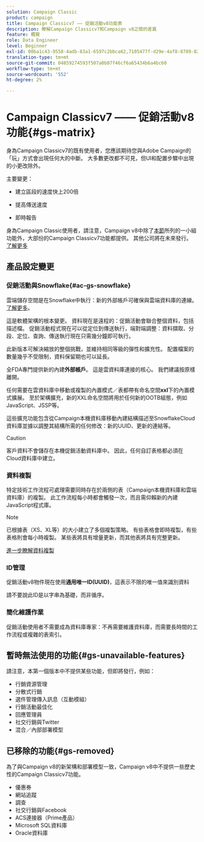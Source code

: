 ```yaml
---
solution: Campaign Classic
product: campaign
title: Campaign Classicv7 —— 促銷活動v8功能表
description: 瞭解Campaign Classicv7和Campaign v8之間的差異
feature: 概覽
role: Data Engineer
level: Beginner
exl-id: 00ba1c43-9558-4adb-83a1-6597c2bbca62,7105477f-d29e-4af8-8789-82b4459761b0
translation-type: tm+mt
source-git-commit: 04859274593f507a0b07f46cf6a65434b6a4bc60
workflow-type: tm+mt
source-wordcount: '552'
ht-degree: 2%

---
```


# Campaign Classicv7 —— 促銷活動v8功能{#gs-matrix}


身為Campaign Classicv7的既有使用者，您應該期待您與Adobe Campaign的「玩」方式會出現任何大的中斷。 大多數更改都不可見，但UI和配置步驟中出現的小更改除外。

主要變更：

* 建立區段的速度快上200倍

* 提高傳送速度

* 即時報告

身為Campaign Classic使用者，請注意，Campaign v8中除了[本節](#gs-removed)所列的一小組功能外，大部份的Campaign Classicv7功能都提供。 其他公司將在未來發行。 [了解更多](#gs-unavailable-features)


## 產品設定變更

### 促銷活動與Snowflake{#ac-gs-snowflake}

雲端儲存空間是在Snowflake中執行：新的外部帳戶可確保與雲端資料庫的連線。 [了解更多](#ac-gs-snowflake)。

這是軟體架構的根本變更。 資料現在是遠程的：促銷活動會聯合整個資料，包括描述檔。 促銷活動程式現在可以從定位到傳送執行，端對端調整：資料擷取、分段、定位、查詢、傳送執行現在只需幾分鐘即可執行。

此新版本可解決縮放的整個挑戰，並維持相同等級的彈性和擴充性。 配置檔案的數量幾乎不受限制，資料保留期也可以延長。

全FDA專門提供新的內建&#x200B;**外部帳戶**。 這是雲資料庫連接的核心。 我們建議按原樣離開。

任何需要在雲資料庫中移動或複製的內置模式／表都帶有命名空間&#x200B;**xxl**&#x200B;下的內置模式擴展。 至於架構擴充，新的XXL命名空間將用於任何新的OOTB組態，例如JavaScript、JSSP等。

這些擴充功能包含從Campaign本機資料庫移動內建結構描述至SnowflakeCloud資料庫並據以調整其結構所需的任何修改：新的UUID、更新的連結等。

>[!CAUTION]
>
> 客戶資料不會儲存在本機促銷活動資料庫中。 因此，任何自訂表格都必須在Cloud資料庫中建立。


### 資料複製

特定技術工作流程可處理需要同時存在於兩側的表（Campaign本機資料庫和雲端資料庫）的複製。 此工作流程每小時都會觸發一次，而且需仰賴新的內建JavaScript程式庫。

>[!NOTE]
>
> 已根據表（XS、XL等）的大小建立了多個複製策略。
> 有些表格會即時複製，有些表格則會每小時複製。 某些表將具有增量更新，而其他表將具有完整更新。


[進一步瞭解資料複製](../config/replication.md)

### ID管理

促銷活動v8物件現在使用&#x200B;**通用唯一ID(UUID)**，這表示不限的唯一值來識別資料

請不要說此ID是以字串為基礎，而非循序。

### 簡化維護作業

促銷活動使用者不需要成為資料庫專家：不再需要維護資料庫，而需要長時間的工作流程或複雜的表索引。

## 暫時無法使用的功能{#gs-unavailable-features}

請注意，本第一個版本中不提供某些功能，但即將發行，例如：

* 行銷資源管理
* 分散式行銷
* 選件管理傳入訊息（互動模組）
* 行銷活動最佳化
* 回應管理員
* 社交行銷與Twitter
* 混合／內部部署模型

## 已移除的功能{#gs-removed}

為了與Campaign v8的新架構和部署模型一致，Campaign v8中不提供一些歷史性的Campaign Classicv7功能。

* 優惠券
* 網站追蹤
* 調查
* 社交行銷與Facebook
* ACS連接器（Prime產品）
* Microsoft SQL資料庫
* Oracle資料庫
